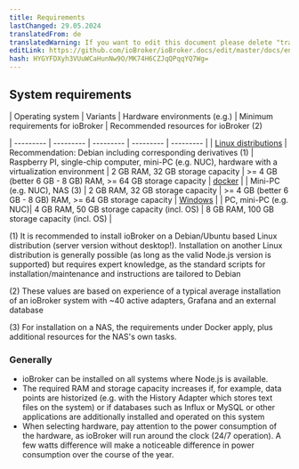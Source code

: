 ```yaml
---
title: Requirements
lastChanged: 29.05.2024
translatedFrom: de
translatedWarning: If you want to edit this document please delete "translatedFrom" field, elsewise this document will be translated automatically again
editLink: https://github.com/ioBroker/ioBroker.docs/edit/master/docs/en/install/requirements.md
hash: HYGYFDXyh3VUuWCaHunNw9O/MK74H6CZJqQPqqYQ7Wg=
---
```

## System requirements
| Operating system | Variants | Hardware environments (e.g.) | Minimum requirements for ioBroker | Recommended resources for ioBroker (2)

| --------- | --------- | --------- | --------- | --------- |
| [Linux distributions](./#de/documentation/install/linux.md) | Recommendation: Debian including corresponding derivatives (1) | Raspberry PI, single-chip computer, mini-PC (e.g. NUC), hardware with a virtualization environment | 2 GB RAM, 32 GB storage capacity | >= 4 GB (better 6 GB - 8 GB) RAM, >= 64 GB storage capacity | [docker](./#de/documentation/install/docker.md) | | Mini-PC (e.g. NUC), NAS (3) | 2 GB RAM, 32 GB storage capacity | >= 4 GB (better 6 GB - 8 GB) RAM, >= 64 GB storage capacity | [Windows](./#de/documentation/windows.md) | | PC, mini-PC (e.g. NUC)| 4 GB RAM, 50 GB storage capacity (incl. OS) | 8 GB RAM, 100 GB storage capacity (incl. OS) |

(1) It is recommended to install ioBroker on a Debian/Ubuntu based Linux distribution (server version without desktop!). Installation on another Linux distribution is generally possible (as long as the valid Node.js version is supported) but requires expert knowledge, as the standard scripts for installation/maintenance and instructions are tailored to Debian

(2) These values are based on experience of a typical average installation of an ioBroker system with ~40 active adapters, Grafana and an external database

(3) For installation on a NAS, the requirements under Docker apply, plus additional resources for the NAS's own tasks.

### Generally
- ioBroker can be installed on all systems where Node.js is available.
- The required RAM and storage capacity increases if, for example, data points are historized (e.g. with the History Adapter which stores text files on the system) or if databases such as Influx or MySQL or other applications are additionally installed and operated on this system
- When selecting hardware, pay attention to the power consumption of the hardware, as ioBroker will run around the clock (24/7 operation). A few watts difference will make a noticeable difference in power consumption over the course of the year.